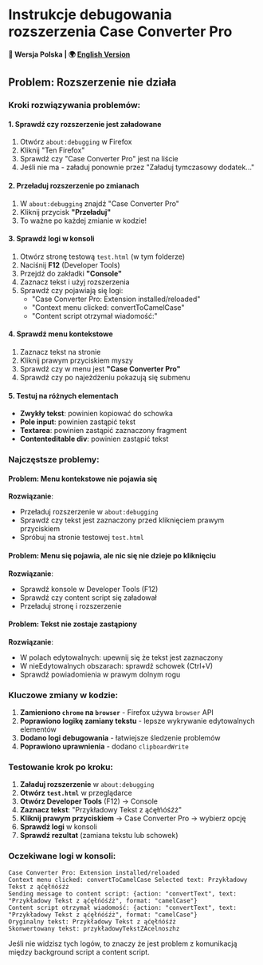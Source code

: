 # Instrukcje debugowania rozszerzenia Case Converter Pro

**📖 Wersja Polska | 🌍 [English Version](DEBUG.md)**

## Problem: Rozszerzenie nie działa

### Kroki rozwiązywania problemów:

#### 1. Sprawdź czy rozszerzenie jest załadowane
1. Otwórz `about:debugging` w Firefox
2. Kliknij "Ten Firefox"
3. Sprawdź czy "Case Converter Pro" jest na liście
4. Jeśli nie ma - załaduj ponownie przez "Załaduj tymczasowy dodatek..."

#### 2. Przeładuj rozszerzenie po zmianach
1. W `about:debugging` znajdź "Case Converter Pro"
2. Kliknij przycisk **"Przeładuj"**
3. To ważne po każdej zmianie w kodzie!

#### 3. Sprawdź logi w konsoli
1. Otwórz stronę testową `test.html` (w tym folderze)
2. Naciśnij **F12** (Developer Tools)
3. Przejdź do zakładki **"Console"**
4. Zaznacz tekst i użyj rozszerzenia
5. Sprawdź czy pojawiają się logi:
   - "Case Converter Pro: Extension installed/reloaded"
   - "Context menu clicked: convertToCamelCase"
   - "Content script otrzymał wiadomość:"

#### 4. Sprawdź menu kontekstowe
1. Zaznacz tekst na stronie
2. Kliknij prawym przyciskiem myszy
3. Sprawdź czy w menu jest **"Case Converter Pro"**
4. Sprawdź czy po najeżdżeniu pokazują się submenu

#### 5. Testuj na różnych elementach
- **Zwykły tekst**: powinien kopiować do schowka
- **Pole input**: powinien zastąpić tekst
- **Textarea**: powinien zastąpić zaznaczony fragment
- **Contenteditable div**: powinien zastąpić tekst

### Najczęstsze problemy:

#### Problem: Menu kontekstowe nie pojawia się
**Rozwiązanie**:
- Przeładuj rozszerzenie w `about:debugging`
- Sprawdź czy tekst jest zaznaczony przed kliknięciem prawym przyciskiem
- Spróbuj na stronie testowej `test.html`

#### Problem: Menu się pojawia, ale nic się nie dzieje po kliknięciu
**Rozwiązanie**:
- Sprawdź konsole w Developer Tools (F12)
- Sprawdź czy content script się załadował
- Przeładuj stronę i rozszerzenie

#### Problem: Tekst nie zostaje zastąpiony
**Rozwiązanie**:
- W polach edytowalnych: upewnij się że tekst jest zaznaczony
- W nieEdytowalnych obszarach: sprawdź schowek (Ctrl+V)
- Sprawdź powiadomienia w prawym dolnym rogu

### Kluczowe zmiany w kodzie:

1. **Zamieniono `chrome` na `browser`** - Firefox używa `browser` API
2. **Poprawiono logikę zamiany tekstu** - lepsze wykrywanie edytowalnych elementów
3. **Dodano logi debugowania** - łatwiejsze śledzenie problemów
4. **Poprawiono uprawnienia** - dodano `clipboardWrite`

### Testowanie krok po kroku:

1. **Załaduj rozszerzenie** w `about:debugging`
2. **Otwórz `test.html`** w przeglądarce
3. **Otwórz Developer Tools** (F12) → Console
4. **Zaznacz tekst**: "Przykładowy Tekst z ąćęłńóśźż"
5. **Kliknij prawym przyciskiem** → Case Converter Pro → wybierz opcję
6. **Sprawdź logi** w konsoli
7. **Sprawdź rezultat** (zamiana tekstu lub schowek)

### Oczekiwane logi w konsoli:
```
Case Converter Pro: Extension installed/reloaded
Context menu clicked: convertToCamelCase Selected text: Przykładowy Tekst z ąćęłńóśźż
Sending message to content script: {action: "convertText", text: "Przykładowy Tekst z ąćęłńóśźż", format: "camelCase"}
Content script otrzymał wiadomość: {action: "convertText", text: "Przykładowy Tekst z ąćęłńóśźż", format: "camelCase"}
Oryginalny tekst: Przykładowy Tekst z ąćęłńóśźż
Skonwertowany tekst: przykładowyTekstZAcelnoszhz
```

Jeśli nie widzisz tych logów, to znaczy że jest problem z komunikacją między background script a content script.
